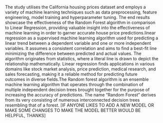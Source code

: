 The study utilises the California housing prices dataset and employs a variety of machine learning techniques such as data preprocessing, feature engineering, model training and hyperparameter tuning. 
The end results showcase the effectiveness of the Random Forest algorithm in comparison to Linear Regression, providing valuable insight into the effectiveness of machine learning in order to garner accurate house price predictions.linear regression as a supervised machine learning algorithm used for predicting a linear trend between a dependent variable and one or more independent variables. It assumes a consistent correlation and aims to find a best-fit line minimizing the difference between predicted and actual values. The algorithm originates from statistics, where a literal line is drawn to depict the relationship mathematically. Linear regression finds applications in various domains like stock market analysis, price prediction, medical research, and sales forecasting, making it a reliable method for predicting future outcomes in diverse fields.The Random forest algorithm is an ensemble machine learning algorithm that operates through the combination of multiple independent decision trees brought together for the purpose of increasing the accuracy of predictions. The name “Random Forest” derives from its very consisting of numerous interconnected decision trees resembling that of a forest.
[IF ANYONE LIKES TO ADD A NEW MODEL OR MAKE SOME CHANGES TO MAKE THE MODEL BETTER WOULD BE HELPFUL, THANKS]
